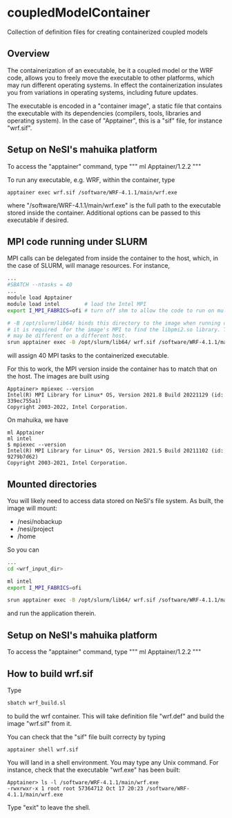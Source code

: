 # coupledModelContainer
Collection of definition files for creating containerized coupled models

## Overview

The containerization of an executable, be it a coupled model or the WRF code, allows you to freely move the executable to other platforms, which may run different operating systems. In effect the containerization insulates you from variations in operating systems, including future updates. 

The executable is encoded in a "container image", a static file that contains the executable with its dependencies (compilers, tools, libraries and operating system). In the case of "Apptainer", this is a "sif" file, for instance "wrf.sif". 

## Setup on NeSI's mahuika platform

To access the "apptainer" command, type
"""
ml Apptainer/1.2.2
"""

To run any executable, e.g. WRF, within the container, type
```
apptainer exec wrf.sif /software/WRF-4.1.1/main/wrf.exe
```
where "/software/WRF-4.1.1/main/wrf.exe" is the full path to the executable stored inside the container. Additional options can be passed to this executable if desired.

## MPI code running under SLURM

MPI calls can be delegated from inside the container to the host, which, in the case of SLURM, will manage resources. For instance, 
```bash
...
#SBATCH --ntasks = 40
...
module load Apptainer
module load intel        # load the Intel MPI
export I_MPI_FABRICS=ofi # turn off shm to allow the code to run on multiple nodes

# -B /opt/slurm/lib64/ binds this directory to the image when running on mahuika, 
# it is required  for the image's MPI to find the libpmi2.so library. This path
# may be different on a different host.
srun apptainer exec -B /opt/slurm/lib64/ wrf.sif /software/WRF-4.1.1/main/wrf.exe
```
will assign 40 MPI tasks to the containerized executable.

For this to work, the MPI version inside the container has to match that on the host. The images are built using 
```
Apptainer> mpiexec --version
Intel(R) MPI Library for Linux* OS, Version 2021.8 Build 20221129 (id: 339ec755a1)
Copyright 2003-2022, Intel Corporation.
```
On mahuika, we have
```
ml Apptainer
ml intel
$ mpiexec --version
Intel(R) MPI Library for Linux* OS, Version 2021.5 Build 20211102 (id: 9279b7d62)
Copyright 2003-2021, Intel Corporation.
```

## Mounted directories

You will likely need to access data stored on NeSI's file system. As built, the image will mount:

 * /nesi/nobackup
 * /nesi/project
 * /home

So you can 
```bash
...
cd <wrf_input_dir>

ml intel
export I_MPI_FABRICS=ofi

srun apptainer exec -B /opt/slurm/lib64/ wrf.sif /software/WRF-4.1.1/main/wrf.exe
```
and run the application therein.

## Setup on NeSI's mahuika platform

To access the "apptainer" command, type
"""
ml Apptainer/1.2.2
"""

## How to build wrf.sif

Type
```bash
sbatch wrf_build.sl
```
to build the wrf container. This will take definition file "wrf.def" and build the image "wrf.sif" from it.

You can check that the "sif" file built correcty by typing
```
apptainer shell wrf.sif
```
You will land in a shell environment. You may type any Unix command. For instance, check that the executable "wrf.exe" has been 
built:
```
Apptainer> ls -l /software/WRF-4.1.1/main/wrf.exe
-rwxrwxr-x 1 root root 57364712 Oct 17 20:23 /software/WRF-4.1.1/main/wrf.exe
```
Type "exit" to leave the shell. 

